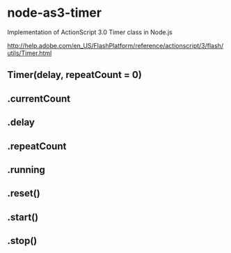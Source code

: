 # node-as3-timer
Implementation of ActionScript 3.0 Timer class in Node.js

http://help.adobe.com/en_US/FlashPlatform/reference/actionscript/3/flash/utils/Timer.html

Timer(delay, repeatCount = 0)
-----------------------------

.currentCount
-------------

.delay
------

.repeatCount
------------

.running
--------

.reset()
--------

.start()
--------

.stop()
-------
